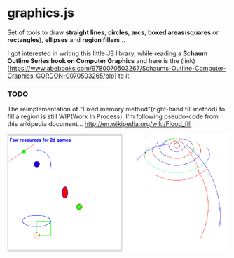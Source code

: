 # graphics.js

Set of tools to draw **straight lines**, **circles**, **arcs**, **boxed areas**(**squares** or **rectangles**), **ellipses** and **region fillers**... 

I got interested in writing this little JS library, while reading a **Schaum Outline Series book on Computer Graphics** and here is the (link)[https://www.abebooks.com/9780070503267/Schaums-Outline-Computer-Graphics-GORDON-0070503265/plp] to it. 

### TODO

The reimplementation of "Fixed memory method"(right-hand fill method) to fill a region is still WIP(Work In Process).
I'm following pseudo-code from this wikipedia document... http://en.wikipedia.org/wiki/Flood_fill


![Screenshot](screenshot.png) 
